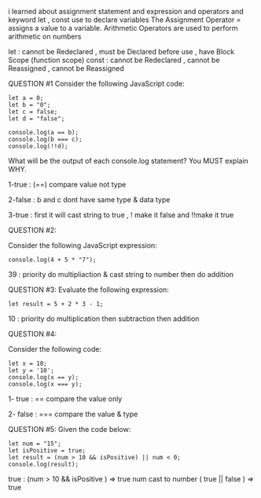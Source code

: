 i learned about assignment statement and expression and operators and keyword let , const use to declare variables
The Assignment Operator = assigns a value to a variable.
Arithmetic Operators are used to perform arithmetic on numbers

let : cannot be Redeclared ,  must be Declared before use , have Block Scope (function scope)
const : cannot be Redeclared ,  cannot be Reassigned , cannot be Reassigned


QUESTION #1
Consider the following JavaScript code:

```
let a = 0;
let b = "0";
let c = false;
let d = "false";

console.log(a == b);
console.log(b === c);
console.log(!!d);

```
What will be the output of each console.log statement? You MUST explain WHY.

1-true : (==) compare value not  type

2-false : b and c dont have  same type & data type 

3-true : first it will cast string to true , ! make it false and !!make it true 

QUESTION #2:

Consider the following JavaScript expression:

```
console.log(4 + 5 * "7");
```
39 : priority do multipliaction & cast string to number then do addition

QUESTION #3:
Evaluate the following expression:
```
let result = 5 + 2 * 3 - 1;
```
10 : priority do multiplication then subtraction then addition
 
QUESTION #4:

Consider the following code:
```
let x = 10;
let y = '10';
console.log(x == y);
console.log(x === y);
```
 1- true : == compare the value only

 2- false : === compare the value  & type

QUESTION #5:
Given the code below:
```
let num = "15";
let isPositive = true;
let result = (num > 10 && isPositive) || num < 0;
console.log(result);
```
true : (num > 10 && isPositive ) => true num cast to number  (  true  || false ) => true 

